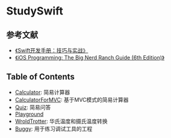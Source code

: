 # StudySwift

## 参考文献

- [《Swift开发手册：技巧与实战》](https://item.jd.com/11848561.html)
- [《iOS Programming: The Big Nerd Ranch Guide (6th Edition)》](https://www.bignerdranch.com/books/ios-programming/)

## Table of Contents

* [Calculator](/Calculator): 简易计算器
* [CalculatorForMVC](/CalculatorForMVC): 基于MVC模式的简易计算器
* [Quiz](/Quiz): 简易问答
* [Playground](/Playground)
* [WroldTrotter](/WroldTrotter): 华氏温度和摄氏温度转换
* [Buggy](/Buggy): 用于练习调试工具的工程